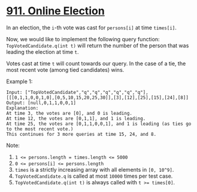 # [911. Online Election](https://leetcode-cn.com/problems/online-election/)

In an election, the `i`-th vote was cast for `persons[i]` at time `times[i]`.

Now, we would like to implement the following query function: `TopVotedCandidate.q(int t)` will return the number of the person that was leading the election at time `t`.

Votes cast at time `t` will count towards our query.  In the case of a tie, the most recent vote (among tied candidates) wins.

Example 1:

```text
Input: ["TopVotedCandidate","q","q","q","q","q","q"], [[[0,1,1,0,0,1,0],[0,5,10,15,20,25,30]],[3],[12],[25],[15],[24],[8]]
Output: [null,0,1,1,0,0,1]
Explanation:
At time 3, the votes are [0], and 0 is leading.
At time 12, the votes are [0,1,1], and 1 is leading.
At time 25, the votes are [0,1,1,0,0,1], and 1 is leading (as ties go to the most recent vote.)
This continues for 3 more queries at time 15, 24, and 8.
```

Note:

1. `1 <= persons.length = times.length <= 5000`
1. `0 <= persons[i] <= persons.length`
1. `times` is a strictly increasing array with all elements in `[0, 10^9]`.
1. `TopVotedCandidate.q` is called at most `10000` times per test case.
1. `TopVotedCandidate.q(int t)` is always called with `t >= times[0]`.